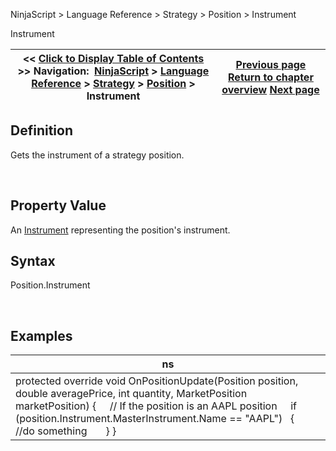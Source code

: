 ﻿


NinjaScript \> Language Reference \> Strategy \> Position \> Instrument






















Instrument







| \<\< [Click to Display Table of Contents](position_instrument.md) \>\> **Navigation:**     [NinjaScript](ninjascript-1.md) \> [Language Reference](language_reference_wip-1.md) \> [Strategy](strategy-1.md) \> [Position](position-1.md) \> Instrument | [Previous page](position_getunrealizedprofitloss-1.md) [Return to chapter overview](position-1.md) [Next page](position_marketposition-1.md) |
| --- | --- |











## Definition


Gets the instrument of a strategy position.


 


## Property Value


An [Instrument](instrument-1.md) representing the position's instrument.


## 


## Syntax


Position.Instrument


 


## 


## Examples




| ns |
| --- |
| protected override void OnPositionUpdate(Position position, double averagePrice, int quantity, MarketPosition marketPosition) {      // If the position is an AAPL position      if (position.Instrument.MasterInstrument.Name \=\= "AAPL")    {          //do something        } } |









